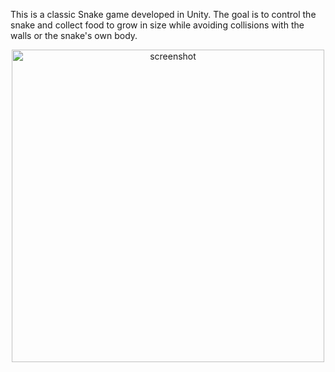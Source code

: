 This is a classic Snake game developed in Unity. The goal is to control the snake and collect food to grow in size while avoiding collisions with the walls or the snake's own body.
<p align="center">
<img src="https://github.com/user-attachments/assets/8416e535-38e9-48f8-bd25-b1e192364535" alt="screenshot" width="500"/>
</p>
